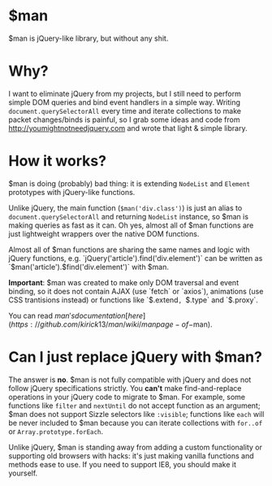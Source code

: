 # $man
$man is jQuery-like library, but without any shit.

# Why?
I want to eliminate jQuery from my projects, but I still need to perform simple DOM queries and bind event handlers in a simple way. Writing `document.querySelectorAll` every time and iterate collections to make packet changes/binds is painful, so I grab some ideas and code from http://youmightnotneedjquery.com and wrote that light & simple library.

# How it works?
$man is doing (probably) bad thing: it is extending `NodeList` and `Element` prototypes with jQuery-like functions. 

Unlike jQuery, the main function (`$man('div.class')`) is just an alias to `document.querySelectorAll` and returning `NodeList` instance, so $man is making queries as fast as it can. Oh yes, almost all of $man functions are just lightweight wrappers over the native DOM functions.

Almost all of $man functions are sharing the same names and logic with jQuery functions, e.g. `jQuery('article').find('div.element')` can be written as `$man('article').$find('div.element')` with $man.

**Important**: $man was created to make only DOM traversal and event binding, so it does not contain AJAX (use `fetch` or `axios`), animations (use CSS trantisions instead) or functions like `$.extend`, `$.type` and `$.proxy`.

You can read $man's documentation [here](https://github.com/kirick13/man/wiki/manpage-of-$man).

# Can I just replace jQuery with $man?
The answer is **no**. $man is not fully compatible with jQuery and does not follow jQuery specifications strictly. You **can't** make find-and-replace operations in your jQuery code to migrate to $man. For example, some functions like `filter` and `nextUntil` do not accept function as an argument; $man does not support Sizzle selectors like `:visible`; functions like `each` will be never included to $man because you can iterate collections with `for..of` or `Array.prototype.forEach`.

Unlike jQuery, $man is standing away from adding a custom functionality or supporting old browsers with hacks: it's just making vanilla functions and methods ease to use. If you need to support IE8, you should make it yourself.
